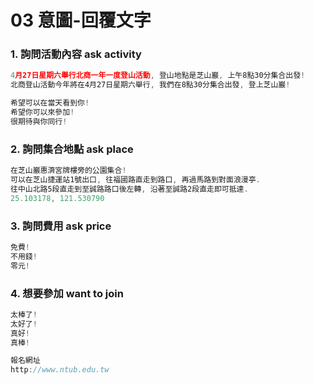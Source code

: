 # 03 意圖-回覆文字

### 1. 詢問活動內容 ask activity

``` javascript
4月27日星期六舉行北商一年一度登山活動, 登山地點是芝山巖, 上午8點30分集合出發!
北商登山活動今年將在4月27日星期六舉行, 我們在8點30分集合出發, 登上芝山巖!

希望可以在當天看到你!
希望你可以來參加!
很期待與你同行!
```

### 2. 詢問集合地點 ask place

``` javascript
在芝山巖惠濟宮牌樓旁的公園集合!
可以在芝山捷運站1號出口, 往福國路直走到路口, 再過馬路到對面浪漫亭.
往中山北路5段直走到至誠路路口後左轉, 沿著至誠路2段直走即可抵達.
25.103178, 121.530790
```


### 3. 詢問費用 ask price

``` javascript
免費!
不用錢!
零元!
```

### 4. 想要參加 want to join

``` javascript
太棒了!
太好了!
真好!
真棒!

報名網址
http://www.ntub.edu.tw
```
